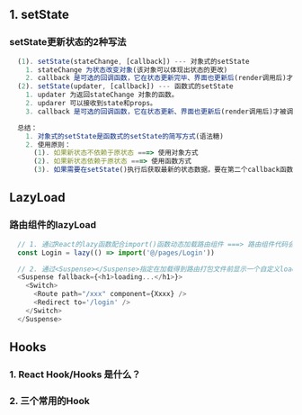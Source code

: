 <!--
 * @Descripttion: 
 * @Author: Gorgio.Liu
 * @version: 
 * @Date: 2023-04-29 07:38:05
 * @LastEditors: Gorgio.Liu
 * @LastEditTime: 2023-04-29 08:23:56
-->
## 1. setState

### setState更新状态的2种写法

```javascript
  (1). setState(stateChange, [callback]) --- 对象式的setState  
    1. stateChange 为状态改变对象(该对象可以体现出状态的更改)  
    2. callback 是可选的回调函数，它在状态更新完毕、界面也更新后(render调用后)才被调用  
  (2). setState(updater, [callback]) --- 函数式的setState  
    1. updater 为返回stateChange 对象的函数。   
    2. updarer 可以接收到state和props。  
    3. callback 是可选的回调函数，它在状态更新、界面也更新后(render调用后)才被调用。  

  总结：  
    1. 对象式的setState是函数式的setState的简写方式(语法糖)  
    2. 使用原则：  
      (1). 如果新状态不依赖于原状态 ===> 使用对象方式  
      (2). 如果新状态依赖于原状态 ===> 使用函数方式  
      (3). 如果需要在setState()执行后获取最新的状态数据，要在第二个callback函数中读取。
```

## LazyLoad

### 路由组件的lazyLoad

```javascript
  // 1. 通过React的lazy函数配合import()函数动态加载路由组件 ===> 路由组件代码会被分开打包
  const Login = lazy(() => import('@/pages/Login'))

  // 2. 通过<Suspense></Suspense>指定在加载得到路由打包文件前显示一个自定义loading界面
  <Suspense fallback={<h1>loading...</h1>}>
    <Switch>
      <Route path="/xxx" component={Xxxx} />
      <Redirect to='/login' />
    </Switch>
  </Suspense>
```

## Hooks

### 1. React Hook/Hooks 是什么？

### 2. 三个常用的Hook